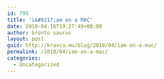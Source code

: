 ```yaml
---
id: 795
title: 'i&#8217;am on a MAC'
date: 2010-04-16T19:27:49+00:00
author: bronto saurus
layout: post
guid: http://kravca.mu/blog/2010/04/iam-on-a-mac/
permalink: /2010/04/iam-on-a-mac/
categories:
  - Uncategorized
---
```

